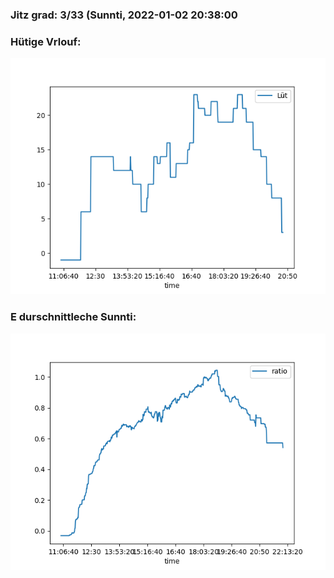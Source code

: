 ### Jitz grad: 3/33 (Sunnti, 2022-01-02 20:38:00

### Hütige Vrlouf:
![Graph](Today.png)

### E durschnittleche Sunnti:
![Graph](Sunnti.png)